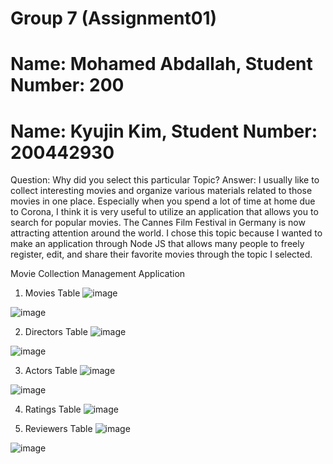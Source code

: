 # Group 7 (Assignment01)
# Name: Mohamed Abdallah, Student Number: 200 
# Name: Kyujin Kim, Student Number: 200442930

Question: Why did you select this particular Topic?
Answer: 
I usually like to collect interesting movies and organize various materials related to those movies in one place.
Especially when you spend a lot of time at home due to Corona,
I think it is very useful to utilize an application that allows you to search for popular movies.
The Cannes Film Festival in Germany is now attracting attention around the world.
I chose this topic because I wanted to make an application through Node JS 
that allows many people to freely register, edit, and share their favorite movies through the topic I selected.

Movie Collection Management Application
1) Movies Table
![image](https://user-images.githubusercontent.com/104597854/171062757-f0ca6c8c-9757-42b4-b71b-3c199bfe9ac0.png)

![image](https://user-images.githubusercontent.com/104597854/170847020-40448f4c-6e67-4f8d-940b-381f9c763dc8.png)


2) Directors Table
![image](https://user-images.githubusercontent.com/104597854/171060403-0a228d1d-a77d-41f8-a680-ac5853688703.png)

![image](https://user-images.githubusercontent.com/104597854/170847028-b509de96-c115-41a0-b47c-414ad4044ea9.png)


3) Actors Table
![image](https://user-images.githubusercontent.com/104597854/171061177-9b0f37a4-06fd-4488-981d-65d74d98d5a3.png)

![image](https://user-images.githubusercontent.com/104597854/170847040-47e1aaf1-b94e-4f37-b293-8a7fc5312cdb.png)


4) Ratings Table
![image](https://user-images.githubusercontent.com/104597854/170847049-97388100-a271-4f47-9fc5-518ff430d1f6.png)


5) Reviewers Table
![image](https://user-images.githubusercontent.com/104597854/171063469-69d5d4b6-0fd2-4da6-8d0a-5865be49f801.png)

![image](https://user-images.githubusercontent.com/104597854/170847065-7332d2ec-d001-447e-b5e5-b64b6ff79bca.png)

